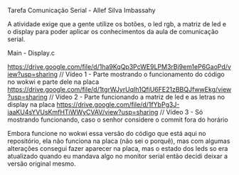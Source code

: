 Tarefa Comunicação Serial - Allef Silva Imbassahy

A atividade exige que a gente utilize os botões, o led rgb, a matriz de led e o display para poder aplicar os conhecimentos da aula de comunicação serial.

Main - Display.c

https://drive.google.com/file/d/1ha9KqQp3PcWE9LPM3rBj9em1eP6GaoPd/view?usp=sharing // Vídeo 1 - Parte mostrando o funcionamento do código no wokwi e parte dele na placa
https://drive.google.com/file/d/1tgrWJyrUqIh1QfiU6FE21zBBQJfwwEkg/view?usp=sharing // Vídeo 2 - Parte funcionando a matriz de led e as letras no display na placa
https://drive.google.com/file/d/1fYbPg3J-iaaKU4sYVUsKmfHTiWWyCVAV/view?usp=sharing // Vídeo 3 - Só mostrando funcionando, caso o senhor considere o commit fora do horário

Embora funcione no wokwi essa versão do código que está aqui no repositório, ela não funciona na placa (não sei o porquê), mas com algumas alterações consegui fazer aparecer na placa, mas o estado dos leds so era atualizado quando eu mandava algo no monitor serial
então decidi deixar a versão original mesmo.
